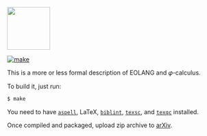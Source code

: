 <img src="https://rawgithub.com/yegor256/elegantobjects/master/cactus.svg" height="100px"/>

[![make](https://github.com/cqfn/eo/actions/workflows/latexmk.yml/badge.svg)](https://github.com/cqfn/eo/actions/workflows/latexmk.yml)

This is a more or less formal description of EOLANG and 𝜑-calculus.

To build it, just run:

```bash
$ make
```

You need to have
[`aspell`](http://aspell.net/),
LaTeX,
[`biblint`](https://github.com/Kingsford-Group/biblint),
[`texsc`](https://rubygems.org/gems/texsc),
and
[`texqc`](https://rubygems.org/gems/texqc)
installed.

Once compiled and packaged, upload zip archive to [arXiv](https://arxiv.org/abs/2111.13384).
